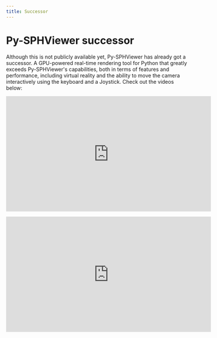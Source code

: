 ```yaml
---
title: Successor
---
```


# Py-SPHViewer successor

Although this is not publicly available yet, Py-SPHViewer has already got a successor. A GPU-powered real-time rendering tool for Python that greatly exceeds Py-SPHViewer's capabilities, both in terms of features and performance, including virtual reality and the ability to move the camera interactively using the keyboard and a Joystick. Check out the videos below:


<p align="center">
<iframe width="560" height="315" src="https://www.youtube.com/embed/c6-zhENhGdI" title="YouTube video player" frameborder="0" allow="accelerometer; autoplay; clipboard-write; encrypted-media; gyroscope; picture-in-picture" allowfullscreen></iframe> </p>


<iframe width="560" height="315" src="https://www.youtube.com/embed/Q4yY3s4YQsw" title="YouTube video player" frameborder="0" allow="accelerometer; autoplay; clipboard-write; encrypted-media; gyroscope; picture-in-picture" allowfullscreen></iframe>
